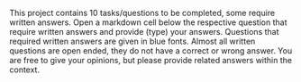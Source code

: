 This project contains 10 tasks/questions to be completed, some require written answers. Open a markdown cell below the respective question that require written answers and provide (type) your answers. Questions that required written answers are given in blue fonts. Almost all written questions are open ended, they do not have a correct or wrong answer. You are free to give your opinions, but please provide related answers within the context.
